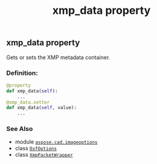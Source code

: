 ﻿---
title: xmp_data property
second_title: Aspose.CAD for Python via .NET API References
description: 
type: docs
weight: 220
url: /python-net/aspose.cad.imageoptions/dxfoptions/xmp_data/
is_root: false
---

## xmp_data property


Gets or sets the XMP metadata container.
### Definition:
```python
@property
def xmp_data(self):
    ...
@xmp_data.setter
def xmp_data(self, value):
    ...
```

### See Also
* module [`aspose.cad.imageoptions`](../../)
* class [`DxfOptions`](/cad/python-net/aspose.cad.imageoptions/dxfoptions)
* class [`XmpPacketWrapper`](/cad/python-net/aspose.cad/xmppacketwrapper)
